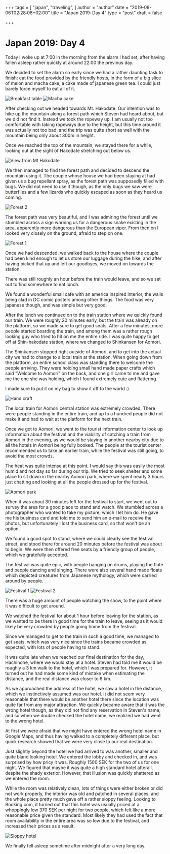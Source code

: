 +++
tags = [
  "japan",
  "traveling",
]
author = "author"
date = "2019-08-06T02:28:08+02:00"
title = "Japan 2019: Day 4"
type = "post"
draft = false

+++

# Japan 2019: Day 4

Today I woke up at 7:00 in the morning from the alarm I had set, after having fallen asleep rather quickly at around 22:00 the previous day.

We decided to set the alarm so early since we had a rather daunting task to finish: eat the food provided by the friendly hosts, in the form of a big slice of melon and macha cake, a cake made of japanese green tea. I could just barely force myself to eat all of it.

![Breakfast table](/breakfast.jpg)
![Macha cake](/macha.jpg)

After checking out we headed towards Mt. Hakodate. Our intention was to hike up the mountain along a forest path which Steven had heard about, but we did not find it. Instead we took the ropeway up. I am usually not too comfortable with taking ropeways due to the height, but this time around it was actually not too bad, and the trip was quite short as well with the mountain being only about 300m in height.

Once we reached the top of the mountain, we stayed there for a while, looking out at the sight of Hakodate stretching out below us.

![View from Mt Hakodate](/view.jpg)

We then managed to find the forest path and decided to descend the mountain using it. The couple whose house we had been staying at had given us a bug repellant spray, as the forest path was supposedly filled with bugs. We did not need to use it though, as the only bugs we saw were butterflies and a few lizards who quickly escaped as soon as they heard us coming. 

![Forest 2](/forest2.jpg)

The forest path was very beautiful, and I was admiring the forest until we stumbled across a sign warning us for a dangerous snake existing in the area, apparently more dangerous than the European viper. From then on I looked very closely on the ground, afraid to step on one.

![Forest 1](/forest1.jpg)

Once we had descended, we walked back to the house where the couple had been kind enough to let us store our luggage during the hike, and after having picked that up and left our goodbyes, we moved on towards the station.

There was still roughly an hour before the train would leave, and so we set out to find somewhere to eat lunch.

We found a wonderful small cafe with an america inspired interior, the walls being clad in DC comic posters among other things. The food was very japanese though, and was simple but very good.

After the lunch we continued on to the train station where we quickly found our train. We were roughly 20 minutes early, but the train was already on the platform, so we made sure to get good seats. After a few minutes, more people started boarding the train, and among them was a rather rough looking guy who tried to hit on me the entire ride. I was quite happy to get off at Shin-hakodate station, where we changed to Shinkansen for Aomori.

The Shinkansen stopped right outside of Aomori, and  to get into the actual city we had  to change to a local train at the station. When going down from the platform, an entire school class was standing there to welcome the people arriving.
They were holding small hand made paper crafts which said "Welcome to Aomori" on the back, and one girl came to me and gave me the one she was holding, which I found extremely cute and flattering.

I made sure to put it on my bag to show it off to the world :)

![Hand craft](/hand_craft.jpg)

The local train for Aomori central station was extremely crowded. There were people standing in the entire train, and up to a hundred people did not make it and had to wait at the platform for the next train.

Once we got to Aomori, we went to the tourist information center to look up information about the festival and the viability of catching a train from Aomori in the evening, as we would be staying in another nearby city due to all the hotels in Aomori being fully booked. The people at the tourist center recommended us to take an earlier train, while the festival was still going, to avoid the most crowds.

The heat was quite intense at this point. I would say this was easily the most humid and hot day so far during our trip. We tried to seek shelter and some place to sit down in the nearby Aomori park, where we spent nearly 3 hours just chatting and looking at all the people dressed up for the festival.

![Aomori park](/aomori_park.jpg)

When it was about 30 minutes left for the festival to start, we went out to survey the area for a good place to stand and watch. We stumbled across a photographer who wanted to take my picture, which I let him do. He gave me his business card and told me to send him an e-mail to receive the photos, but unfortunately I lost the business card, so that won't be an option.

We found a good spot to stand, where we could clearly see the festival street, and stood there for around 20 minutes before the festival was about to begin. We were then offered free seats by a friendly group of people, which we gratefully accepted.

The festival was quite epic, with people banging on drums, playing the flute and people dancing and singing. There were also several hand made floats which depicted creatures from Japanese mythology, which were carried around by people.

![Festival 1](/festival2.jpg)
![Festival 2](/festival3.jpg)

There was a huge amount of people watching the show, to the point where it was difficult to get around.

We watched the festival for about 1 hour before leaving for the station, as we wanted to be there in good time for the train to leave, seeing as it would likely be very crowded by people going home from the festival.

Since we managed to get to the train in such a good time, we managed to get seats, which was very nice since the trains became crowded as expected, with lots of people having to stand.

It was quite late when we reached our final destination for the day, Hachinohe, where we would stay at a hotel. Steven had told me it would be roughly a 3 km walk to the hotel, which I was prepared for. However, it turned out he had made some kind of mistake when estimating the distance, and the real distance was closer to 6 km.

As we approached the address of the hotel, we saw a hotel in the distance, which we instinctively assumed was our hotel. It did not seem very reasonable that there would be another hotel there since the location was quite far from any major attraction.
We quickly became aware that it was the wrong hotel though, as they did not find any reservation in Steven's name, and so when we double checked the hotel name, we realized we had went to the wrong hotel.

At first we were afraid that we might have entered the wrong hotel name in Google Maps, and thus having walked to a completely different place, but quick research showed that we were very close to our real destination.

Just slightly beyond the hotel we had arrived to was another, smaller and quite bland looking hotel. We entered the lobby and checked in, and was surprised by how pricy it was. Roughly 1500 SEK for the two of us for one night. We figured that maybe it was quite a high standard hotel afterall, despite the shady exterior. However, that illusion was quickly shattered as we entered the room.

While the room was relatively clean, lots of things were either broken or did not work properly, the interior was old and patched in several places, and the whole place pretty much gave off a rather sloppy feeling.
Looking to Booking.com, it turned out that this hotel was usually priced at a whoppingly low 370 SEK per night for two people, which felt like a more reasonable price given the standard. Most likely they had used the fact that room availability in the entire area was so low due to the festival, and increased their prices as a result.

![Sloppy hotel](/sunkhotell.jpg)

We finally fell asleep sometime after midnight after a very long day.
